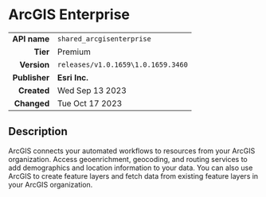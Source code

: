 # ArcGIS Enterprise
| | |
|-:|-|
|**API name**|`shared_arcgisenterprise`|
|**Tier**|Premium|
|**Version**|`releases/v1.0.1659\1.0.1659.3460`|
|**Publisher**|**Esri Inc.**|
|**Created**|Wed Sep 13 2023|
|**Changed**|Tue Oct 17 2023|

## Description
ArcGIS connects your automated workflows to resources from your ArcGIS organization. Access geoenrichment, geocoding, and routing services to add demographics and location information to your data. You can also use ArcGIS to create feature layers and fetch data from existing feature layers in your ArcGIS organization.
